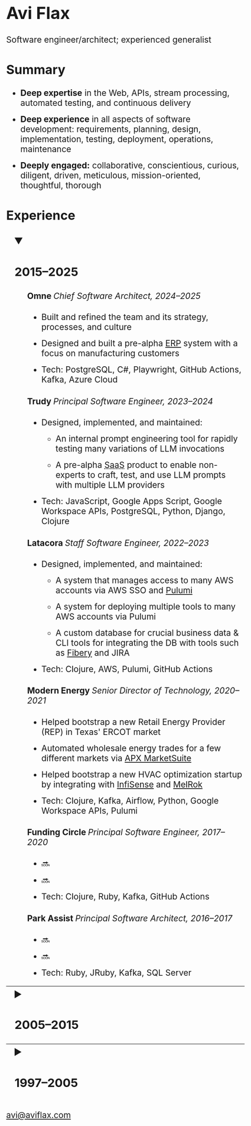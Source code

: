 <style>
  html, body {
      max-width: 8in;
      font-size: 17pt;
      margin-left: 1rem;
  }

  details {
    summary {
      margin-left: 1rem;
      font-size: 1.2rem;
      cursor: pointer;
    }

    summary::marker {
        font-size: 120%;
    }

    & > *:not(summary) {
        margin-left: 2.5rem;
    }
  }

  details + details {
      border-top: 1px solid black;
  }

  li:not(:last-child) {
    margin-bottom: 0.75rem;
  }

  li > ul,
  li > ol {
    margin-top: 0.75rem;
  }

  h4 > em {
      font-weight: normal;
  }
</style>

# Avi Flax

<span id="tagline">Software engineer/architect; experienced generalist</span>


## Summary

* **Deep expertise** in the Web, APIs, stream processing, automated testing, and continuous delivery
* **Deep experience** in all aspects of software development: requirements, planning, design,
  implementation, testing, deployment, operations, maintenance
* **Deeply engaged:** collaborative, conscientious, curious, diligent, driven, meticulous,
  mission-oriented, thoughtful, thorough


## Experience

<details open>
    <summary><h3>2015–2025</h3></summary>

#### Omne *Chief Software Architect, 2024–2025*

* Built and refined the team and its strategy, processes, and culture
* Designed and built a pre-alpha [ERP] system with a focus on manufacturing customers
* Tech: PostgreSQL, C#, Playwright, GitHub Actions, Kafka, Azure Cloud

#### Trudy *Principal Software Engineer, 2023–2024*

* Designed, implemented, and maintained:
  * An internal prompt engineering tool for rapidly testing many variations of LLM invocations
  * A pre-alpha <abbr title="Software as a Service">SaaS</abbr> product to enable non-experts to
    craft, test, and use LLM prompts with multiple LLM providers
* Tech: JavaScript, Google Apps Script, Google Workspace APIs, PostgreSQL, Python, Django, Clojure

#### Latacora *Staff Software Engineer, 2022–2023*

* Designed, implemented, and maintained:
  * A system that manages access to many AWS accounts via AWS SSO and [Pulumi]
  * A system for deploying multiple tools to many AWS accounts via Pulumi
  * A custom database for crucial business data &amp; CLI tools for integrating the DB with tools
    such as [Fibery] and JIRA
* Tech: Clojure, AWS, Pulumi, GitHub Actions

#### Modern Energy *Senior Director of Technology, 2020–2021*

* Helped bootstrap a new Retail Energy Provider (REP) in Texas' ERCOT market
* Automated wholesale energy trades for a few different markets via [APX MarketSuite]
* Helped bootstrap a new HVAC optimization startup by integrating with [InfiSense] and [MelRok]
* Tech: Clojure, Kafka, Airflow, Python, Google Workspace APIs, Pulumi

#### Funding Circle *Principal Software Engineer, 2017–2020*

* 🔜
* 🔜
* Tech: Clojure, Ruby, Kafka, GitHub Actions

#### Park Assist *Principal Software Architect, 2016–2017*

* 🔜
* 🔜
* Tech: Ruby, JRuby, Kafka, SQL Server

</details>

<details>
    <summary><h3>2005–2015</h3></summary>

#### Timehop *2015*

* Refactored a critical and complex system into a loosely-coupled stream-based system using Kinesis
  and Go ([slides])
* Designed and implemented:
  * A sophisticated integration with Twilio for SMS-based signup
  * A tool for quickly processing billions of records

#### Thinkful *2014*

* Designed and implemented an event-driven system to automate Stripe subscription management

#### SFX *2013–2014*

* 🔜
* 🔜
* 🔜

#### Arc90 *2005–2013*

* 🔜
* 🔜
* 🔜

</details>

<details>
    <summary><h3>1997–2005</h3></summary>

#### ADP *2001–2004*

* Refactored, enhanced, and maintained a sophisticated application for producing custom financial
  documents for on-demand printing

#### register.com *2001*

<!-- TODO: compress down to a single bullet -->
* Team lead position for large high-traffic auction site
* Responsibilities included designing, implementing, and maintaining features; reengineering site
  technology and architecture
* Created new internal tools and development procedures

#### RewardsPlus *2000*

* Maintained and enhanced a large-scale online employee benefits enrollment system for diverse
  clients with diverse needs

#### Words In Progress *1998–2000*

* Developed requirements and specifications for high traffic websites directly with clients; crafted
  application architecture and database design

#### Ideal Computer Strategies *1998*

* Worked with teams of designers, coders, and project managers to concurrently develop and deploy
  client websites with basic dynamic features

#### PCC Internet Design *1997–1998*

* Founded and managed a small Web design shop in Baltimore, MD providing full-service Web design
  and development to small businesses in the area

</details>


<div id="email">

[avi@aviflax.com](mailto:avi@aviflax.com)

</div>



[APX MarketSuite]: https://apx.com/power-scheduling-energy-accounting-services/
[ERP]: https://en.wikipedia.org/wiki/Enterprise_resource_planning
[Fibery]: https://fibery.io
[InfiSense]: https://www.infisense.com
[MelRok]: https://melrok.com
[Pulumi]: https://www.pulumi.com/
[slides]: https://speakerdeck.com/aviflax/stream-data-processing-with-kinesis-and-go-at-timehop
